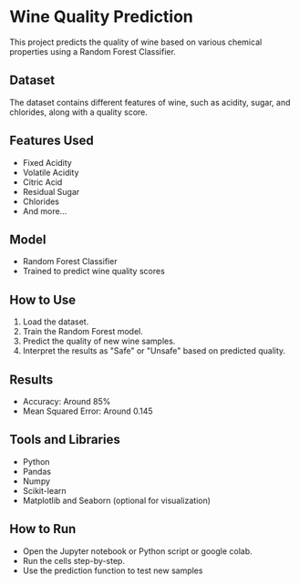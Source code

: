 # Wine Quality Prediction

This project predicts the quality of wine based on various chemical properties using a Random Forest Classifier.

## Dataset
The dataset contains different features of wine, such as acidity, sugar, and chlorides, along with a quality score.

## Features Used
- Fixed Acidity
- Volatile Acidity
- Citric Acid
- Residual Sugar
- Chlorides
- And more...

## Model
- Random Forest Classifier
- Trained to predict wine quality scores

## How to Use
1. Load the dataset.
2. Train the Random Forest model.
3. Predict the quality of new wine samples.
4. Interpret the results as "Safe" or "Unsafe" based on predicted quality.

## Results
- Accuracy: Around 85%
- Mean Squared Error: Around 0.145

## Tools and Libraries
- Python
- Pandas
- Numpy
- Scikit-learn
- Matplotlib and Seaborn (optional for visualization)

## How to Run
- Open the Jupyter notebook or Python script or google colab.
- Run the cells step-by-step.
- Use the prediction function to test new samples

